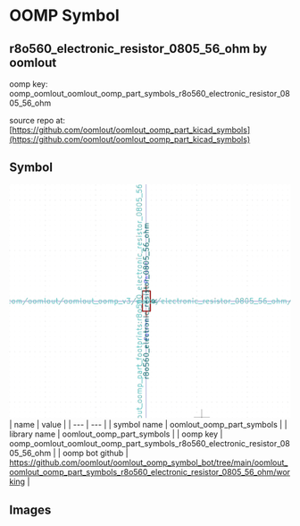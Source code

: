 # OOMP Symbol  
## r8o560_electronic_resistor_0805_56_ohm  by oomlout  
  
oomp key: oomp_oomlout_oomlout_oomp_part_symbols_r8o560_electronic_resistor_0805_56_ohm  
  
source repo at: [https://github.com/oomlout/oomlout_oomp_part_kicad_symbols](https://github.com/oomlout/oomlout_oomp_part_kicad_symbols)  
## Symbol  
  
[![working.png](working_600.png)](working.png)  
| name | value | 
| --- | --- | 
| symbol name | oomlout_oomp_part_symbols | 
| library name | oomlout_oomp_part_symbols | 
| oomp key | oomp_oomlout_oomlout_oomp_part_symbols_r8o560_electronic_resistor_0805_56_ohm | 
| oomp bot github | https://github.com/oomlout/oomlout_oomp_symbol_bot/tree/main/oomlout_oomlout_oomp_part_symbols_r8o560_electronic_resistor_0805_56_ohm/working | 
## Images  
